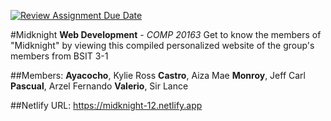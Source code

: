 [![Review Assignment Due Date](https://classroom.github.com/assets/deadline-readme-button-24ddc0f5d75046c5622901739e7c5dd533143b0c8e959d652212380cedb1ea36.svg)](https://classroom.github.com/a/fqpmhemc)

#Midknight
**Web Development** - *COMP 20163*
Get to know the members of "Midknight" by viewing this compiled personalized website of the group's members from BSIT 3-1

##Members:
**Ayacocho**, Kylie Ross
**Castro**, Aiza Mae
**Monroy**, Jeff Carl
**Pascual**, Arzel Fernando
**Valerio**, Sir Lance

##Netlify URL:
https://midknight-12.netlify.app
<!-- The site name "https://midknight.netlify.app" has already been taken
according to Netlify, so we added "12" after the group name as placeholder-->
